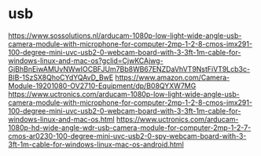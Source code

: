 # usb
https://www.sossolutions.nl/arducam-1080p-low-light-wide-angle-usb-camera-module-with-microphone-for-computer-2mp-1-2-8-cmos-imx291-100-degree-mini-uvc-usb2-0-webcam-board-with-3-3ft-1m-cable-for-windows-linux-and-mac-os?gclid=CjwKCAjwg-GjBhBnEiwAMUvNWwIOCBFJUm7Bb8WB67ENZDaVhVT9NstFiVT9Lcb3c-BIB-1SzSX8QhoCYdYQAvD_BwE
https://www.amazon.com/Camera-Module-19201080-OV2710-Equipment/dp/B08QYXW7MG
https://www.uctronics.com/arducam-1080p-low-light-wide-angle-usb-camera-module-with-microphone-for-computer-2mp-1-2-8-cmos-imx291-100-degree-mini-uvc-usb2-0-webcam-board-with-3-3ft-1m-cable-for-windows-linux-and-mac-os.html
https://www.uctronics.com/arducam-1080p-hd-wide-angle-wdr-usb-camera-module-for-computer-2mp-1-2-7-cmos-ar0230-100-degree-mini-uvc-usb2-0-spy-webcam-board-with-3-3ft-1m-cable-for-windows-linux-mac-os-android.html
